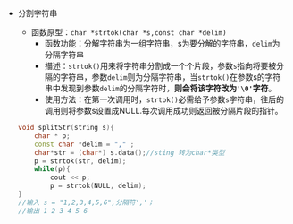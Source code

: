- 分割字符串

  - 函数原型：`char *strtok(char *s,const char *delim)`
    - 函数功能：分解字符串为一组字符串，s为要分解的字符串，`delim`为分隔字符串
    - 描述：`strtok()`用来将字符串分割成一个个片段，参数`s`指向将要被分隔的字符串，参数`delim`则为分隔字符串，当`strtok()`在参数s的字符串中发现到参数`delim`的分隔字符时，**则会将该字符改为`'\0'`字符**。
    - 使用方法：在第一次调用时，`strtok()`必需给予参数`s`字符串，往后的调用则将参数s设置成NULL.每次调用成功则返回被分隔片段的指针。

  ``` c++
  void splitStr(string s){
      char * p;
      const char *delim = "," ;
      char*str = (char*) s.data();//sting 转为char*类型
      p = strtok(str, delim);
      while(p){
          cout << p;
          p = strtok(NULL, delim);
  }
  //输入 s = "1,2,3,4,5,6",分隔符','；
  //输出 1 2 3 4 5 6
  ```

  